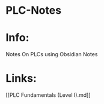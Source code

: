 # PLC-Notes

# Info:
Notes On PLCs using Obsidian Notes

# Links:
[[PLC Fundamentals (Level I).md]]

